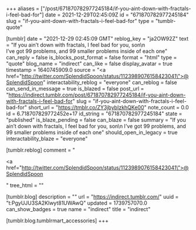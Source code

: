 +++
aliases = ["/post/671870782977245184/if-you-aint-down-with-fractals-i-feel-bad-for"]
date = 2021-12-29T02:45:09Z
id = "671870782977245184"
slug = "if-you-aint-down-with-fractals-i-feel-bad-for"
type = "tumblr-quote"

[tumblr]
date = "2021-12-29 02:45:09 GMT"
reblog_key = "ja2OW92Z"
text = "If you ain&rsquo;t down with fractals, I feel bad for you, son\n<br/>I&rsquo;ve got 99 problems, and 99 smaller problems inside of each one"
can_reply = false
is_blocks_post_format = false
format = "html"
type = "quote"
blog_name = "indirect"
can_like = false
display_avatar = true
timestamp = 1640745909.0
source = "<a href=\"http://twitter.com/SplendidSpoon/status/1123989076158423041\">@SplendidSpoon</a>"
interactability_reblog = "everyone"
can_reblog = false
can_send_in_message = true
is_blazed = false
post_url = "https://indirect.tumblr.com/post/671870782977245184/if-you-aint-down-with-fractals-i-feel-bad-for"
slug = "if-you-aint-down-with-fractals-i-feel-bad-for"
short_url = "https://tmblr.co/ZY3jbybIzkhQKe00"
note_count = 0.0
id = 6.718707829772452e+17
id_string = "671870782977245184"
state = "published"
is_blaze_pending = false
can_blaze = false
summary = "If you ain’t down with fractals, I feel bad for you, son\n I’ve got 99 problems, and 99 smaller problems inside of each one"
should_open_in_legacy = true
interactability_blaze = "everyone"

[tumblr.reblog]
comment = "<p><a href=\"http://twitter.com/SplendidSpoon/status/1123989076158423041\">@SplendidSpoon</a></p>"
tree_html = ""

[tumblr.blog]
description = ""
url = "https://indirect.tumblr.com/"
uuid = "t:PgyUJU3SA2Klwyt81UWAwQ"
updated = 1739757070.0
can_show_badges = true
name = "indirect"
title = "indirect"

[tumblr.blog.tumblrmart_accessories]
+++
